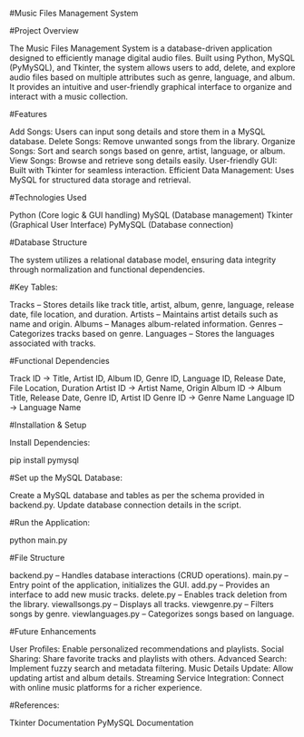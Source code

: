 #Music Files Management System


#Project Overview


The Music Files Management System is a database-driven application designed to efficiently manage digital audio files. Built using Python, MySQL (PyMySQL), and Tkinter, the system allows users to add, delete, and explore audio files based on multiple attributes such as genre, language, and album. It provides an intuitive and user-friendly graphical interface to organize and interact with a music collection.


#Features


Add Songs: Users can input song details and store them in a MySQL database.
Delete Songs: Remove unwanted songs from the library.
Organize Songs: Sort and search songs based on genre, artist, language, or album.
View Songs: Browse and retrieve song details easily.
User-friendly GUI: Built with Tkinter for seamless interaction.
Efficient Data Management: Uses MySQL for structured data storage and retrieval.


#Technologies Used


Python (Core logic & GUI handling)
MySQL (Database management)
Tkinter (Graphical User Interface)
PyMySQL (Database connection)


#Database Structure


The system utilizes a relational database model, ensuring data integrity through normalization and functional dependencies.


#Key Tables:


Tracks – Stores details like track title, artist, album, genre, language, release date, file location, and duration.
Artists – Maintains artist details such as name and origin.
Albums – Manages album-related information.
Genres – Categorizes tracks based on genre.
Languages – Stores the languages associated with tracks.


#Functional Dependencies


Track ID -> Title, Artist ID, Album ID, Genre ID, Language ID, Release Date, File Location, Duration
Artist ID -> Artist Name, Origin
Album ID -> Album Title, Release Date, Genre ID, Artist ID
Genre ID -> Genre Name
Language ID -> Language Name


#Installation & Setup


Install Dependencies:

pip install pymysql



#Set up the MySQL Database:

Create a MySQL database and tables as per the schema provided in backend.py.
Update database connection details in the script.


#Run the Application:

python main.py



#File Structure


backend.py – Handles database interactions (CRUD operations).
main.py – Entry point of the application, initializes the GUI.
add.py – Provides an interface to add new music tracks.
delete.py – Enables track deletion from the library.
viewallsongs.py – Displays all tracks.
viewgenre.py – Filters songs by genre.
viewlanguages.py – Categorizes songs based on language.


#Future Enhancements


User Profiles: Enable personalized recommendations and playlists.
Social Sharing: Share favorite tracks and playlists with others.
Advanced Search: Implement fuzzy search and metadata filtering.
Music Details Update: Allow updating artist and album details.
Streaming Service Integration: Connect with online music platforms for a richer experience.


#References:


Tkinter Documentation
PyMySQL Documentation
